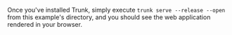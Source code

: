 Once you've installed Trunk, simply execute `trunk serve --release --open` from this example's directory, and you should see the web application rendered in your browser.
